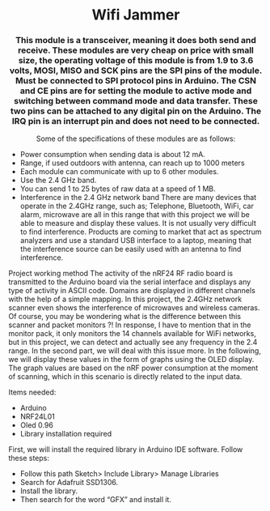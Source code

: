 <h1 align="center">Wifi Jammer</h1>
<h3 align="center">This module is a transceiver, meaning it does both send and receive. These modules are very cheap on price with small size, the operating voltage of this module is from 1.9 to 3.6 volts, MOSI, MISO and SCK pins are the SPI pins of the module. Must be connected to SPI protocol pins in Arduino. The CSN and CE pins are for setting the module to active mode and switching between command mode and data transfer. These two pins can be attached to any digital pin on the Arduino. The IRQ pin is an interrupt pin and does not need to be connected.</h3>

<p align="center">Some of the specifications of these modules are as follows:

- Power consumption when sending data is about 12 mA.
- Range, if used outdoors with antenna, can reach up to 1000 meters
- Each module can communicate with up to 6 other modules.
- Use the 2.4 GHz band.
- You can send 1 to 25 bytes of raw data at a speed of 1 MB.
- Interference in the 2.4 GHz network band
There are many devices that operate in the 2.4GHz range, such as; Telephone, Bluetooth, WiFi, car alarm, microwave are all in this range that with this project we will be able to measure and display these values. It is not usually very difficult to find interference. Products are coming to market that act as spectrum analyzers and use a standard USB interface to a laptop, meaning that the interference source can be easily used with an antenna to find interference.</p>

Project working method
The activity of the nRF24 RF radio board is transmitted to the Arduino board via the serial interface and displays any type of activity in ASCII code. Domains are displayed in different channels with the help of a simple mapping. In this project, the 2.4GHz network scanner even shows the interference of microwaves and wireless cameras. Of course, you may be wondering what is the difference between this scanner and packet monitors ?! In response, I have to mention that in the monitor pack, it only monitors the 14 channels available for WiFi networks, but in this project, we can detect and actually see any frequency in the 2.4 range. In the second part, we will deal with this issue more. In the following, we will display these values ​​in the form of graphs using the OLED display. The graph values ​​are based on the nRF power consumption at the moment of scanning, which in this scenario is directly related to the input data.

Items needed:
- Arduino
- NRF24L01
- Oled 0.96
- Library installation required

First, we will install the required library in Arduino IDE software. Follow these steps:

- Follow this path Sketch> Include Library> Manage Libraries
- Search for Adafruit SSD1306.
- Install the library.
- Then search for the word “GFX” and install it.
